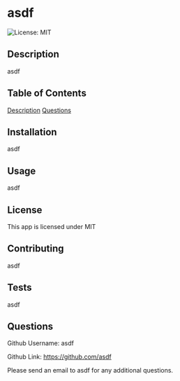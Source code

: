 # asdf
  ![License: MIT](https://img.shields.io/badge/License-MIT-yellow.svg)

  ## Description<a name="description"></a>
   asdf

  ## Table of Contents
  [Description](#description)
  [Questions](#questions)

  ## Installation
  asdf

  ## Usage
  asdf

  ## License
  This app is licensed under MIT

  ## Contributing
  asdf

  ## Tests
  asdf

  ## Questions<a name="questions"></a>
  Github Username: asdf 

  Github Link: https://github.com/asdf

  Please send an email to asdf for any additional questions.
